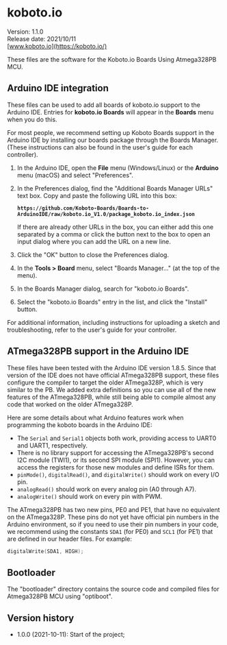 # koboto.io

Version: 1.1.0<br>
Release date: 2021/10/11<br>
[www.koboto.io](https://koboto.io/)

These files are the software for the Koboto.io Boards Using Atmega328PB MCU.


## Arduino IDE integration

These files can be used to add all boards of koboto.io support to the Arduino IDE.
Entries for **koboto.io Boards** will appear in the **Boards** menu
when you do this.

For most people, we recommend setting up Koboto Boards support in the Arduino IDE by
installing our boards package through the Boards Manager. (These instructions
can also be found in the user's guide for each controller).

1.  In the Arduino IDE, open the **File** menu (Windows/Linux) or the
    **Arduino** menu (macOS) and select "Preferences".

2.  In the Preferences dialog, find the "Additional Boards Manager URLs" text
    box. Copy and paste the following URL into this box:

    **`https://github.com/Koboto-Boards/Boards-to-ArduinoIDE/raw/koboto.io_V1.0/package_koboto.io_index.json`**

    If there are already other URLs in the box, you can either add this one
    separated by a comma or click the button next to the box to open an input
    dialog where you can add the URL on a new line.

3.  Click the "OK" button to close the Preferences dialog.

4.  In the **Tools > Board** menu, select "Boards Manager..." (at the top of the
    menu).

5.  In the Boards Manager dialog, search for "koboto.io Boards".

6.  Select the "koboto.io Boards" entry in the list, and click the
    "Install" button.

For additional information, including instructions for uploading a sketch and
troubleshooting, refer to the user's guide for your controller.


## ATmega328PB support in the Arduino IDE

These files have been tested with the Arduino IDE version 1.8.5.  Since that
version of the IDE does not have official ATmega328PB support, these files
configure the compiler to target the older ATmega328P, which is very similar to
the PB.  We added extra definitions so you can use all of the new features of
the ATmega328PB, while still being able to compile almost any code that worked
on the older ATmega328P.

Here are some details about what Arduino features work when programming the
koboto boards in the Arduino IDE:

- The `Serial` and `Serial1` objects both work, providing access to UART0 and
  UART1, respectively.
- There is no library support for accessing the ATmega328PB's second I2C module
  (TWI1), or its second SPI module (SPI1).  However, you can access the
  registers for those new modules and define ISRs for them.
- `pinMode()`, `digitalRead()`, and `digitalWrite()` should work on every I/O
  pin.
- `analogRead()` should work on every analog pin (A0 through A7).
- `analogWrite()` should work on every pin with PWM.

The ATmega328PB has two new pins, PE0 and PE1, that have no equivalent on the
ATmega328P.  These pins do not yet have official pin numbers in the Arduino
environment, so if you need to use their pin numbers in your code, we recommend
using the constants `SDA1` (for PE0) and `SCL1` (for PE1) that are defined in
our header files.  For example:

```c++
digitalWrite(SDA1, HIGH);
```

## Bootloader

The "bootloader" directory contains the source code and compiled files for
Atmega328PB MCU using "optiboot".

## Version history

- 1.0.0 (2021-10-11): Start of the project;



